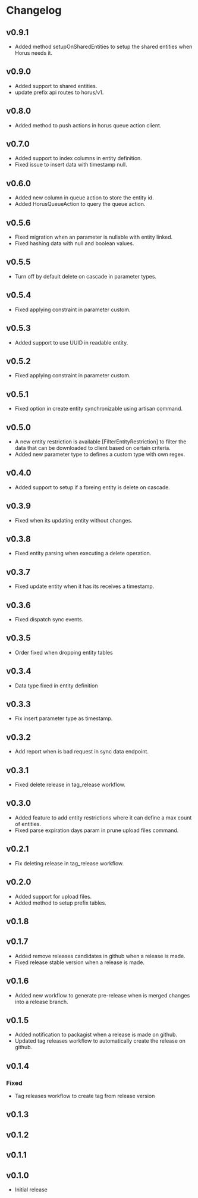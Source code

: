 # Changelog

## v0.9.1
- Added method setupOnSharedEntities to setup the shared entities when Horus needs it.

## v0.9.0 
- Added support to  shared entities. 
- update prefix api routes to horus/v1.

## v0.8.0
- Added method to push actions in horus queue action client.

## v0.7.0
- Added support to index columns in entity definition.
- Fixed issue to insert data with timestamp null.

## v0.6.0
- Added new column in queue action to store the entity id.
- Added HorusQueueAction to query the queue action.

## v0.5.6
- Fixed migration when an parameter is nullable with entity linked.
- Fixed hashing data with null and boolean values.

## v0.5.5
- Turn off by default delete on cascade in parameter types.

## v0.5.4
- Fixed applying constraint in parameter custom.

## v0.5.3
- Added support to use UUID in readable entity.

## v0.5.2
- Fixed applying constraint in parameter custom. 

## v0.5.1
- Fixed option in create entity synchronizable using artisan command.

## v0.5.0
- A new entity restriction is available [FilterEntityRestriction] to filter the data that can be downloaded to client based on certain criteria.
- Added new parameter type to defines a custom type with own regex.

## v0.4.0
- Added support to setup if a foreing entity is delete on cascade.

## v0.3.9
- Fixed when its updating entity without changes.

## v0.3.8
- Fixed entity parsing when executing a delete operation.
## v0.3.7
- Fixed update entity when it has its receives a timestamp.

## v0.3.6
- Fixed dispatch sync events.

## v0.3.5
- Order fixed when dropping entity tables

## v0.3.4
- Data type fixed in entity definition

## v0.3.3
- Fix insert parameter type as timestamp.

## v0.3.2
- Add report when is bad request in sync data endpoint.

## v0.3.1
- Fixed delete release in tag_release workflow.

## v0.3.0
- Added feature to add entity restrictions where it can define a max count of entities.
- Fixed parse expiration days param in prune upload files command.

## v0.2.1
- Fix deleting release in tag_release workflow.

## v0.2.0
- Added support for upload files.
- Added method to setup prefix tables.

## v0.1.8
## v0.1.7
- Added remove releases candidates in github when a release is made.
- Fixed release stable version when a release is made.

## v0.1.6
- Added new workflow to generate pre-release  when is merged changes into a release branch.

## v0.1.5
- Added notification to packagist when a release is made on github.
- Updated tag releases workflow to automatically create the release on github.

## v0.1.4
### Fixed
- Tag releases workflow to create tag from release version

## v0.1.3
## v0.1.2
## v0.1.1
## v0.1.0
- Initial release